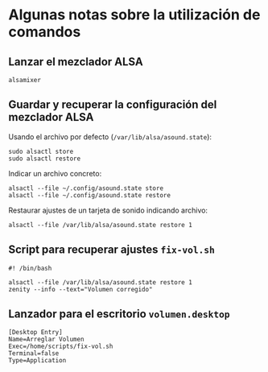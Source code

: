 # Algunas notas sobre la utilización de comandos

## Lanzar el mezclador ALSA
~~~
alsamixer
~~~

## Guardar y recuperar la configuración del mezclador ALSA

Usando el archivo por defecto (`/var/lib/alsa/asound.state`):

~~~
sudo alsactl store
sudo alsactl restore
~~~

Indicar un archivo concreto:

~~~
alsactl --file ~/.config/asound.state store
alsactl --file ~/.config/asound.state restore
~~~

Restaurar ajustes de un tarjeta de sonido indicando archivo:

~~~
alsactl --file /var/lib/alsa/asound.state restore 1
~~~

## Script para recuperar ajustes `fix-vol.sh`
~~~
#! /bin/bash

alsactl --file /var/lib/alsa/asound.state restore 1
zenity --info --text="Volumen corregido"
~~~

## Lanzador para el escritorio `volumen.desktop`
~~~
[Desktop Entry]
Name=Arreglar Volumen
Exec=/home/scripts/fix-vol.sh
Terminal=false
Type=Application
~~~